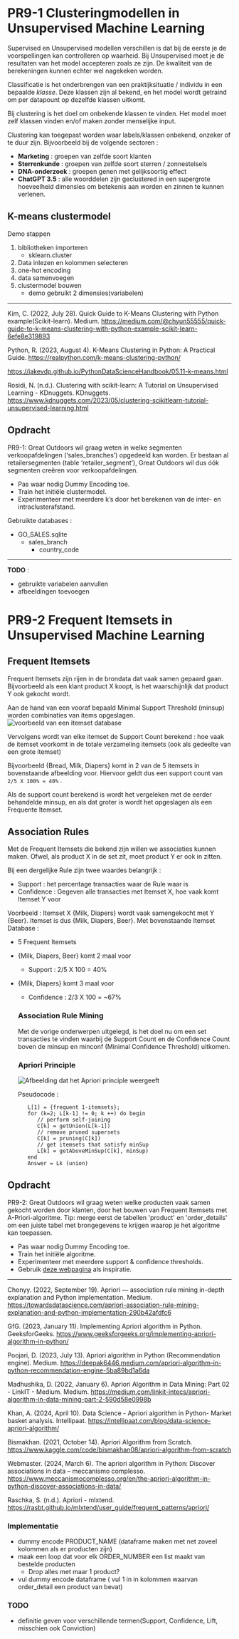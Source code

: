 # PR9-1 Clusteringmodellen in Unsupervised Machine Learning

Supervised en Unsupervised modellen verschillen is dat bij de eerste je de voorspellingen kan controlleren op waarheid. Bij Unsupervised moet je de resultaten van het model accepteren zoals ze zijn. De kwaliteit van de berekeningen kunnen echter wel nagekeken worden. 

Classificatie is het onderbrengen van een praktijksituatie / individu in een bepaalde *klasse*. Deze klassen zijn al bekend, en het model wordt getraind om per datapount op dezelfde klassen uitkomt.

Bij clustering is het doel om onbekende klassen te vinden. Het model moet zelf klassen vinden en/of maken zonder menselijke input.

Clustering kan toegepast worden waar labels/klassen onbekend, onzeker of te duur zijn. Bijvoorbeeld bij de volgende sectoren : 
- **Marketing** : groepen van zelfde soort klanten
- **Sterrenkunde** : groepen van zelfde soort sterren / zonnestelsels
- **DNA-onderzoek** : groepen genen met gelijksoortig effect
- **ChatGPT 3.5** : alle woorddelen zijn geclustered in een supergrote hoeveelheid dimensies om betekenis aan worden en zinnen te kunnen verlenen.


## K-means clustermodel

Demo stappen
1. bibliotheken importeren
   - sklearn.cluster
2. Data inlezen en kolommen selecteren
3. one-hot encoding
4. data samenvoegen
5. clustermodel bouwen
   - demo gebruikt 2 dimensies(variabelen)

***
Kim, C. (2022, July 28). Quick Guide to K-Means Clustering with Python example(Scikit-learn). Medium. https://medium.com/@chyun55555/quick-guide-to-k-means-clustering-with-python-example-scikit-learn-6efe8e319893

Python, R. (2023, August 4). K-Means Clustering in Python: A Practical Guide. https://realpython.com/k-means-clustering-python/

https://jakevdp.github.io/PythonDataScienceHandbook/05.11-k-means.html

Rosidi, N. (n.d.). Clustering with scikit-learn: A Tutorial on Unsupervised Learning - KDnuggets. KDnuggets. https://www.kdnuggets.com/2023/05/clustering-scikitlearn-tutorial-unsupervised-learning.html

## Opdracht

PR9-1: Great Outdoors wil graag weten in welke segmenten verkoopafdelingen (‘sales_branches’) opgedeeld kan worden. Er bestaan al retailersegmenten (table ‘retailer_segment’), Great Outdoors wil dus óók segmenten creëren voor verkoopafdelingen.
- Pas waar nodig Dummy Encoding toe.
- Train het initiële clustermodel.
- Experimenteer met meerdere k’s door het berekenen van de inter- en intraclusterafstand.


Gebruikte databases : 
- GO_SALES.sqlite
  - sales_branch
    - country_code

***
**TODO** : 
- gebruikte variabelen aanvullen
- afbeeldingen toevoegen


# PR9-2 Frequent Itemsets in Unsupervised Machine Learning

## Frequent Itemsets
Frequent Itemsets zijn rijen in de brondata dat vaak samen gepaard gaan. Bijvoorbeeld als een klant product X koopt, is het waarschijnlijk dat product Y ook gekocht wordt. 

Aan de hand van een vooraf bepaald Minimal Support Threshold (minsup) worden combinaties van items opgeslagen. 
![voorbeeld van een itemset database](../Assets/Week%209/Frequent%20Itemsets/example_itemset_database.png)

Vervolgens wordt van elke itemset de Support Count berekend : hoe vaak de itemset voorkomt in de totale verzameling itemsets (ook als gedeelte van een grote itemset)

Bijvoorbeeld {Bread, Milk, Diapers} komt in 2 van de 5 itemsets in bovenstaande afbeelding voor. Hiervoor geldt dus een support count van `2/5 X 100% = 40%` .

Als de support count berekend is wordt het vergeleken met de eerder behandelde minsup, en als dat groter is wordt het opgeslagen als een Frequente Itemset. 

## Association Rules
Met de Frequent Itemsets die bekend zijn willen we associaties kunnen maken. Ofwel, als product X in de set zit, moet product Y er ook in zitten. 

Bij een dergelijke Rule zijn twee waardes belangrijk : 
- Support : het percentage transacties waar de Rule waar is
- Confidence : Gegeven alle transacties met Itemset X, hoe vaak komt Itemset Y voor

Voorbeeld : Itemset X {Milk, Diapers} wordt vaak samengekocht met Y {Beer}. Itemset is dus {Milk, Diapers, Beer}. 
Met bovenstaande Itemset Database :
- 5 Frequent Itemsets
- {Milk, Diapers, Beer} komt 2 maal voor
  - Support : 2/5 X 100 = 40%
- {Milk, Diapers} komt 3 maal voor
  - Confidence : 2/3 X 100 = ~67%

   ### Association Rule Mining
   Met de vorige onderwerpen uitgelegd, is het doel nu om een set transacties te vinden waarbij de Support Count en de Confidence Count boven de minsup en minconf (Minimal Confidence Threshold) uitkomen.

   ### Apriori Principle

   ![Afbeelding dat het Apriori principle weergeeft](../Assets/Week%209/Frequent%20Itemsets/Apriori_Principle.png)

   Pseudocode : 
   ```
      L[1] = {frequent 1-itemsets};
      for (k=2; L[k-1] != 0; k ++) do begin
         // perform self-joining
         C[k] = getUnion(L[k-1])
         // remove pruned supersets
         C[k] = pruning(C[k])
         // get itemsets that satisfy minSup
         L[k] = getAboveMinSup(C[k], minSup)
      end
      Answer = Lk (union)
   ```

## Opdracht

PR9-2: Great Outdoors wil graag weten welke producten vaak samen gekocht worden door klanten, door het bouwen van Frequent Itemsets met A-Priori-algoritme. Tip: merge eerst de tabellen 'product' en 'order_details' om een juiste tabel met brongegevens te krijgen waarop je het algoritme kan toepassen. 
- Pas waar nodig Dummy Encoding toe.
- Train het initiële algoritme.
- Experimenteer met meerdere support & confidence thresholds.
- Gebruik [deze webpagina](https://towardsdatascience.com/apriori-association-rule-mining-explanation-and-python-implementation-290b42afdfc6) als inspiratie.

***
Chonyy. (2022, September 19). Apriori — association rule mining in-depth explanation and Python implementation. Medium. https://towardsdatascience.com/apriori-association-rule-mining-explanation-and-python-implementation-290b42afdfc6

GfG. (2023, January 11). Implementing Apriori algorithm in Python. GeeksforGeeks. https://www.geeksforgeeks.org/implementing-apriori-algorithm-in-python/

Poojari, D. (2023, July 13). Apriori algorithm in Python (Recommendation engine). Medium. https://deepak6446.medium.com/apriori-algorithm-in-python-recommendation-engine-5ba89bd1a6da

Madhushika, D. (2022, January 6). Apriori Algorithm in Data Mining: Part 02 - LinkIT - Medium. Medium. https://medium.com/linkit-intecs/apriori-algorithm-in-data-mining-part-2-590d58e0998b

Khan, A. (2024, April 10). Data Science - Apriori algorithm in Python- Market basket analysis. Intellipaat. https://intellipaat.com/blog/data-science-apriori-algorithm/

Bismakhan. (2021, October 14). Apriori Algorithm from Scratch. https://www.kaggle.com/code/bismakhan08/apriori-algorithm-from-scratch

Webmaster. (2024, March 6). The apriori algorithm in Python: Discover associations in data – meccanismo complesso. https://www.meccanismocomplesso.org/en/the-apriori-algorithm-in-python-discover-associations-in-data/

Raschka, S. (n.d.). Apriori - mlxtend. https://rasbt.github.io/mlxtend/user_guide/frequent_patterns/apriori/


   ### Implementatie

   - dummy encode PRODUCT_NAME (dataframe maken met net zoveel kolommen als er producten zijn)
   - maak een loop dat voor elk ORDER_NUMBER een list maakt van bestelde producten
     - Drop alles met maar 1 product?
   - vul dummy encode dataframe ( vul 1 in in kolommen waarvan order_detail een product van bevat)

   ### TODO
   - definitie geven voor verschillende termen(Support, Confidence, Lift, misschien ook Conviction)